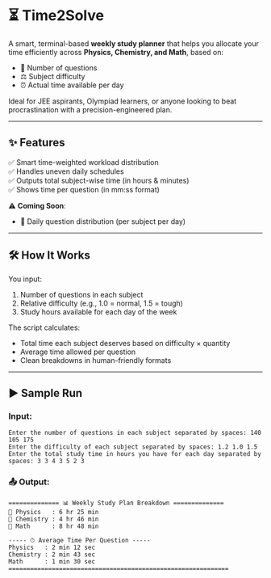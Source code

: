 # ⏳ Time2Solve

A smart, terminal-based **weekly study planner** that helps you allocate your time efficiently across **Physics, Chemistry, and Math**, based on:

- 🧠 Number of questions  
- ⚖️ Subject difficulty  
- ⏰ Actual time available per day

Ideal for JEE aspirants, Olympiad learners, or anyone looking to beat procrastination with a precision-engineered plan.

---

## ✨ Features

✅ Smart time-weighted workload distribution  
✅ Handles uneven daily schedules  
✅ Outputs total subject-wise time (in hours & minutes)  
✅ Shows time per question (in mm:ss format)

⚠️ **Coming Soon**:
- 📅 Daily question distribution (per subject per day)

---

## 🛠️ How It Works

You input:
1. Number of questions in each subject  
2. Relative difficulty (e.g., 1.0 = normal, 1.5 = tough)  
3. Study hours available for each day of the week

The script calculates:
- Total time each subject deserves based on difficulty × quantity  
- Average time allowed per question  
- Clean breakdowns in human-friendly formats

---

## ▶️ Sample Run

### **Input**:
```text
Enter the number of questions in each subject separated by spaces: 140 105 175
Enter the difficulty of each subject separated by spaces: 1.2 1.0 1.5
Enter the total study time in hours you have for each day separated by spaces: 3 3 4 3 5 2 3
```
### 📤 Output:
```text
============== 📊 Weekly Study Plan Breakdown ==============
📘 Physics   : 6 hr 25 min
🧪 Chemistry : 4 hr 46 min
📐 Math      : 8 hr 48 min

----- ⏱ Average Time Per Question -----
Physics   : 2 min 12 sec
Chemistry : 2 min 43 sec
Math      : 1 min 30 sec
=============================================================

